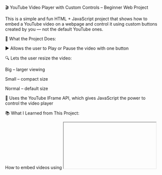 🎬 YouTube Video Player with Custom Controls – Beginner Web Project

This is a simple and fun HTML + JavaScript project that shows how to embed a YouTube video on a webpage and control it using custom buttons created by you — not the default YouTube ones.

🔧 What the Project Does:

▶️ Allows the user to Play or Pause the video with one button

🔍 Lets the user resize the video:

Big – larger viewing

Small – compact size

Normal – default size

🧠 Uses the YouTube IFrame API, which gives JavaScript the power to control the video player

📚 What I Learned from This Project:

How to embed videos using <iframe> in HTML

How to write JavaScript functions for user interaction

How to control the DOM (Document Object Model) using getElementById

How to use an external JavaScript API (YouTube IFrame Player API)

How to create a responsive and interactive user interface with just basic tools

💡 Why This Project Is Great for Beginners:

No frameworks required — just plain HTML and JavaScript

Teaches the basics of user interaction

Helps understand how APIs work

Builds confidence in using buttons and functions

Useful for making your portfolio or practice collection

🛠 Tools & Technologies Used:

HTML for structure

JavaScript for functionality

YouTube IFrame API for controlling the video

